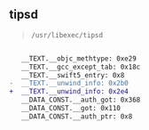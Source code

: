 ## tipsd

> `/usr/libexec/tipsd`

```diff

   __TEXT.__objc_methtype: 0xe29
   __TEXT.__gcc_except_tab: 0x18c
   __TEXT.__swift5_entry: 0x8
-  __TEXT.__unwind_info: 0x2b0
+  __TEXT.__unwind_info: 0x2e4
   __DATA_CONST.__auth_got: 0x368
   __DATA_CONST.__got: 0x110
   __DATA_CONST.__auth_ptr: 0x8

```
